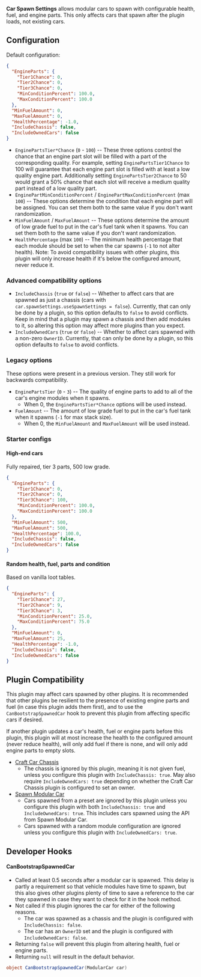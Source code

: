 **Car Spawn Settings** allows modular cars to spawn with configurable health, fuel, and engine parts. This only affects cars that spawn after the plugin loads, not existing cars.

## Configuration

Default configuration:
```json
{
  "EngineParts": {
    "Tier1Chance": 0,
    "Tier2Chance": 0,
    "Tier3Chance": 0,
    "MinConditionPercent": 100.0,
    "MaxConditionPercent": 100.0
  },
  "MinFuelAmount": 0,
  "MaxFuelAmount": 0,
  "HealthPercentage": -1.0,
  "IncludeChassis": false,
  "IncludeOwnedCars": false
}
```

- `EnginePartsTier*Chance` (`0` - `100`) -- These three options control the chance that an engine part slot will be filled with a part of the corresponding quality. For example, setting `EnginePartsTier1Chance` to 100 will guarantee that each engine part slot is filled with at least a low quality engine part. Additionally setting `EnginePartsTier2Chance` to 50 would grant a 50% chance that each slot will receive a medium quality part instead of a low quality part.
- `EnginePartMinConditionPercent` / `EnginePartMaxConditionPercent` (max `100`) -- These options determine the condition that each engine part will be assigned. You can set them both to the same value if you don't want randomization.
- `MinFuelAmount` / `MaxFuelAmount` -- These options determine the amount of low grade fuel to put in the car's fuel tank when it spawns. You can set them both to the same value if you don't want randomization.
- `HealthPercentage` (max `100`) -- The minimum health percentage that each module should be set to when the car spawns (`-1` to not alter health). Note: To avoid compatibility issues with other plugins, this plugin will only increase health if it's below the configured amount, never reduce it.

### Advanced compatibility options

- `IncludeChassis` (`true` or `false`) -- Whether to affect cars that are spawned as just a chassis (cars with `car.spawnSettings.useSpawnSettings = false`). Currently, that can only be done by a plugin, so this option defaults to `false` to avoid conflicts. Keep in mind that a plugin may spawn a chassis and then add modules to it, so altering this option may affect more plugins than you expect.
- `IncludeOwnedCars` (`true` or `false`) -- Whether to affect cars spawned with a non-zero `OwnerID`. Currently, that can only be done by a plugin, so this option defaults to `false` to avoid conflicts.

### Legacy options

These options were present in a previous version. They still work for backwards compatibility.

- `EnginePartsTier` (`0` - `3`) -- The quality of engine parts to add to all of the car's engine modules when it spawns.
  - When 0, the `EnginePartsTier*Chance` options will be used instead.
- `FuelAmount` -- The amount of low grade fuel to put in the car's fuel tank when it spawns (`-1` for max stack size).
  - When 0, the `MinFuelAmount` and `MaxFuelAmount` will be used instead.

### Starter configs

#### High-end cars

Fully repaired, tier 3 parts, 500 low grade.

```json
{
  "EngineParts": {
    "Tier1Chance": 0,
    "Tier2Chance": 0,
    "Tier3Chance": 100,
    "MinConditionPercent": 100.0,
    "MaxConditionPercent": 100.0
  },
  "MinFuelAmount": 500,
  "MaxFuelAmount": 500,
  "HealthPercentage": 100.0,
  "IncludeChassis": false,
  "IncludeOwnedCars": false
}
```

#### Random health, fuel, parts and condition

Based on vanilla loot tables.

```json
{
  "EngineParts": {
    "Tier1Chance": 27,
    "Tier2Chance": 9,
    "Tier3Chance": 3,
    "MinConditionPercent": 25.0,
    "MaxConditionPercent": 75.0
  },
  "MinFuelAmount": 0,
  "MaxFuelAmount": 25,
  "HealthPercentage": -1.0,
  "IncludeChassis": false,
  "IncludeOwnedCars": false
}
```

## Plugin Compatibility

This plugin may affect cars spawned by other plugins. It is recommended that other plugins be resilient to the presence of existing engine parts and fuel (in case this plugin adds them first), and to use the `CanBootstrapSpawnedCar` hook to prevent this plugin from affecting specific cars if desired.

If another plugin updates a car's health, fuel or engine parts before this plugin, this plugin will at most increase the health to the configured amount (never reduce health), will only add fuel if there is none, and will only add engine parts to empty slots.

- [Craft Car Chassis](https://umod.org/plugins/craft-car-chassis)
  - The chassis is ignored by this plugin, meaning it is not given fuel, unless you configure this plugin with `IncludeChassis: true`. May also require `IncludeOwnedCars: true` depending on whether the Craft Car Chassis plugin is configured to set an owner.
- [Spawn Modular Car](https://umod.org/plugins/spawn-modular-car)
  - Cars spawned from a preset are ignored by this plugin unless you configure this plugin with both `IncludeChassis: true` and `IncludeOwnedCars: true`. This includes cars spawned using the API from Spawn Modular Car.
  - Cars spawned with a random module configuration are ignored unless you configure this plugin with `IncludeOwnedCars: true`.

## Developer Hooks

#### CanBootstrapSpawnedCar

- Called at least 0.5 seconds after a modular car is spawned. This delay is partly a requirement so that vehicle modules have time to spawn, but this also gives other plugins plenty of time to save a reference to the car they spawned in case they want to check for it in the hook method.
- Not called if this plugin ignores the car for either of the following reasons.
  - The car was spawned as a chassis and the plugin is configured with `IncludeChassis: false`.
  - The car has an `OwnerID` set and the plugin is configured with `IncludeOwnedCars: false`.
- Returning `false` will prevent this plugin from altering health, fuel or engine parts.
- Returning `null` will result in the default behavior.

```csharp
object CanBootstrapSpawnedCar(ModularCar car)
```
